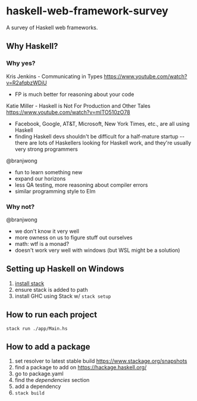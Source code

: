 # haskell-web-framework-survey

A survey of Haskell web frameworks.

## Why Haskell?

### Why yes?

Kris Jenkins - Communicating in Types
https://www.youtube.com/watch?v=R2afqbzWDiU

- FP is much better for reasoning about your code

Katie Miller - Haskell is Not For Production and Other Tales
https://www.youtube.com/watch?v=mlTO510zO78

- Facebook, Google, AT&T, Microsoft, New York Times, etc., are all using Haskell
- finding Haskell devs shouldn't be difficult for a half-mature startup -- there are lots of Haskellers looking for Haskell work, and they're usually very strong programmers

@branjwong

- fun to learn something new
- expand our horizons
- less QA testing, more reasoning about compiler errors
- similar programming style to Elm

### Why not?

@branjwong

- we don't know it very well
- more owness on us to figure stuff out ourselves
- math: wtf is a monad?
- doesn't work very well with windows (but WSL might be a solution)

## Setting up Haskell on Windows

1. [install stack](https://www.haskell.org/downloads/#stack)
2. ensure stack is added to path
3. install GHC using Stack w/ `stack setup`

## How to run each project

`stack run ./app/Main.hs`

## How to add a package

1. set resolver to latest stable build https://www.stackage.org/snapshots
2. find a package to add on https://hackage.haskell.org/
3. go to package.yaml
4. find the _dependencies_ section
5. add a dependency
6. `stack build`
